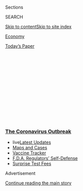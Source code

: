 <div id="app">

<div>

<div>

<div>

<div class="NYTAppHideMasthead css-1q2w90k e1suatyy0">

<div class="section css-ui9rw0 e1suatyy2">

<div class="css-eph4ug er09x8g0">

<div class="css-6n7j50">

</div>

<span class="css-1dv1kvn">Sections</span>

<div class="css-10488qs">

<span class="css-1dv1kvn">SEARCH</span>

</div>

[Skip to content](#site-content)[Skip to site
index](#site-index)

</div>

<div id="masthead-section-label" class="css-1wr3we4 eaxe0e00">

[Economy](https://www.nytimes3xbfgragh.onion/section/business/economy)

</div>

<div class="css-10698na e1huz5gh0">

</div>

</div>

<div id="masthead-bar-one" class="section hasLinks css-15hmgas e1csuq9d3">

<div class="css-uqyvli e1csuq9d0">

</div>

<div class="css-1uqjmks e1csuq9d1">

</div>

<div class="css-9e9ivx">

[](https://myaccount.nytimes3xbfgragh.onion/auth/login?response_type=cookie&client_id=vi)

</div>

<div class="css-1bvtpon e1csuq9d2">

[Today’s
Paper](https://www.nytimes3xbfgragh.onion/section/todayspaper)

</div>

</div>

</div>

</div>

<div data-aria-hidden="false">

<div id="site-content" data-role="main">

<div>

<div class="css-1aor85t" style="opacity:0.000000001;z-index:-1;visibility:hidden">

<div class="css-1hqnpie">

<div class="css-epjblv">

<span class="css-17xtcya">[Economy](/section/business/economy)</span><span class="css-x15j1o">|</span><span class="css-fwqvlz">$300
Unemployment Benefit: Who Will Get It and
When?</span>

</div>

<div class="css-k008qs">

<div class="css-1iwv8en">

<span class="css-18z7m18"></span>

<div>

</div>

</div>

<span class="css-1n6z4y">https://nyti.ms/2ExgQ7m</span>

<div class="css-1705lsu">

<div class="css-4xjgmj">

<div class="css-4skfbu" data-role="toolbar" data-aria-label="Social Media Share buttons, Save button, and Comments Panel with current comment count" data-testid="share-tools">

  - 
  - 
  - 
  - 
    
    <div class="css-6n7j50">
    
    </div>

  - 

</div>

</div>

</div>

</div>

</div>

</div>

<div class="css-13pd83m">

<div class="css-l9svim">

### [<span class="css-pa1jbp"><span class="css-1rxm0ex">The Coronavirus</span><span class="css-1rxm0ex"> Outbreak</span></span>](https://www.nytimes3xbfgragh.onion/news-event/coronavirus?name=styln-coronavirus-markets&region=TOP_BANNER&block=storyline_menu_recirc&action=click&pgtype=Article&impression_id=411548b0-f4c5-11ea-b924-e5b48aa72b34&variant=undefined)

  - <span class="css-1qkutce"><span class="css-12clwdu">live</span>[Latest
    Updates](https://www.nytimes3xbfgragh.onion/2020/09/11/world/covid-19-coronavirus.html?name=styln-coronavirus-markets&region=TOP_BANNER&block=storyline_menu_recirc&action=click&pgtype=Article&impression_id=411548b1-f4c5-11ea-b924-e5b48aa72b34&variant=undefined)</span>
  - <span class="css-1qkutce">[Maps and
    Cases](https://www.nytimes3xbfgragh.onion/interactive/2020/us/coronavirus-us-cases.html?name=styln-coronavirus-markets&region=TOP_BANNER&block=storyline_menu_recirc&action=click&pgtype=Article&impression_id=411548b2-f4c5-11ea-b924-e5b48aa72b34&variant=undefined)</span>
  - <span class="css-1qkutce">[Vaccine
    Tracker](https://www.nytimes3xbfgragh.onion/interactive/2020/science/coronavirus-vaccine-tracker.html?name=styln-coronavirus-markets&region=TOP_BANNER&block=storyline_menu_recirc&action=click&pgtype=Article&impression_id=411548b3-f4c5-11ea-b924-e5b48aa72b34&variant=undefined)</span>
  - <span class="css-1qkutce">[F.D.A. Regulators’
    Self-Defense](https://www.nytimes3xbfgragh.onion/2020/09/10/us/politics/fda-coronavirus-vaccine.html?name=styln-coronavirus-markets&region=TOP_BANNER&block=storyline_menu_recirc&action=click&pgtype=Article&impression_id=411548b4-f4c5-11ea-b924-e5b48aa72b34&variant=undefined)</span>
  - <span class="css-1qkutce">[Surprise Test
    Fees](https://www.nytimes3xbfgragh.onion/2020/09/09/upshot/coronavirus-surprise-test-fees.html?name=styln-coronavirus-markets&region=TOP_BANNER&block=storyline_menu_recirc&action=click&pgtype=Article&impression_id=411548b5-f4c5-11ea-b924-e5b48aa72b34&variant=undefined)</span>

</div>

</div>

<div id="top-wrapper" class="css-1sy8kpn">

<div id="top-slug" class="css-l9onyx">

Advertisement

</div>

[Continue reading the main
story](#after-top)

<div class="ad top-wrapper" style="text-align:center;height:100%;display:block;min-height:250px">

<div id="top" class="place-ad" data-position="top" data-size-key="top">

</div>

</div>

<div id="after-top">

</div>

</div>

<div>

<div id="sponsor-wrapper" class="css-1hyfx7x">

<div id="sponsor-slug" class="css-19vbshk">

Supported by

</div>

[Continue reading the main
story](#after-sponsor)

<div id="sponsor" class="ad sponsor-wrapper" style="text-align:center;height:100%;display:block">

</div>

<div id="after-sponsor">

</div>

</div>

<div class="css-186x18t">

</div>

<div class="css-1vkm6nb ehdk2mb0">

# $300 Unemployment Benefit: Who Will Get It and When?

</div>

Forty-seven states have so far signed on to President Trump’s stopgap
program to get more money to the jobless. Here’s how it works.

<div class="css-79elbk" data-testid="photoviewer-wrapper">

<div class="css-z3e15g" data-testid="photoviewer-wrapper-hidden">

</div>

<div class="css-1a48zt4 ehw59r15" data-testid="photoviewer-children">

![<span class="css-16f3y1r e13ogyst0" data-aria-hidden="true">People
waiting for help with unemployment claims in Tulsa, Okla., last
month.</span><span class="css-cnj6d5 e1z0qqy90" itemprop="copyrightHolder"><span class="css-1ly73wi e1tej78p0">Credit...</span><span><span>Joseph
Rushmore for The New York
Times</span></span></span>](https://static01.graylady3jvrrxbe.onion/images/2020/08/21/business/00virus-supplement-1/00virus-supplement-1-articleLarge.jpg?quality=75&auto=webp&disable=upscale)

</div>

</div>

<div class="css-18e8msd">

<div class="css-pdw9fk epjyd6m0">

<div class="css-1txwxcy ey68jwv0" data-aria-hidden="true">

[![Patricia
Cohen](https://static01.graylady3jvrrxbe.onion/images/2018/02/16/multimedia/author-patricia-cohen/author-patricia-cohen-thumbLarge.jpg
"Patricia Cohen")](https://www.nytimes3xbfgragh.onion/by/patricia-cohen)[![Tiffany
Hsu](https://static01.graylady3jvrrxbe.onion/images/2018/12/06/multimedia/author-tiffany-hsu/author-tiffany-hsu-thumbLarge.png
"Tiffany Hsu")](https://www.nytimes3xbfgragh.onion/by/tiffany-hsu)

</div>

<div class="css-1baulvz">

By [<span class="css-1baulvz" itemprop="name">Patricia
Cohen</span>](https://www.nytimes3xbfgragh.onion/by/patricia-cohen) and
[<span class="css-1baulvz last-byline" itemprop="name">Tiffany
Hsu</span>](https://www.nytimes3xbfgragh.onion/by/tiffany-hsu)

</div>

</div>

  - Sept. 10,
    2020

  - 
    
    <div class="css-4xjgmj">
    
    <div class="css-pvvomx" data-role="toolbar" data-aria-label="Social Media Share buttons, Save button, and Comments Panel with current comment count" data-testid="share-tools">
    
      - 
      - 
      - 
      - 
        
        <div class="css-6n7j50">
        
        </div>
    
      - 
    
    </div>
    
    </div>

</div>

</div>

<div class="section meteredContent css-1r7ky0e" name="articleBody" itemprop="articleBody">

<div class="css-1fanzo5 StoryBodyCompanionColumn">

<div class="css-53u6y8">

In early August, President Trump declared a plan to deliver [$400 in
extra weekly
benefits](https://www.nytimes3xbfgragh.onion/2020/08/08/us/politics/trump-stimulus-bill-coronavirus.html)
to tens of millions of
[unemployed](https://www.nytimes3xbfgragh.onion/2020/08/27/business/economy/unemployment-claims.html)
Americans — a short-term fix meant to replace the
[$600-a-week](https://www.nytimes3xbfgragh.onion/2020/07/29/business/economy/unemployment-benefits-coronavirus.html)emergency
federal supplement that expired in July.

What is now clear is that the federal supplement is $300 a week, not
$400. And few states have started paying out.

Here is what we know.

## Most unemployed workers will get an extra $300 a week.

The Federal Emergency Management Agency, which normally provides
disaster relief, will provide $300 per recipient. An additional $100 was
supposed to be supplied by states, but most are struggling to meet other
expenses. Tax [revenues have been
sinking](https://www.nytimes3xbfgragh.onion/2020/08/14/business/economy/state-local-budget-pain.html)
at the same time that costs — like precautions to curb the spread of the
coronavirus — have soared. Ultimately the administration said the
states’ basic benefit payments could be counted toward their $100
share.

So far, only three states,
[Kentucky](https://www.courier-journal.com/story/news/local/2020/08/21/kentucky-unemployment-benefits-feds-approve-400-weekly-boost/3407444001/),
[Montana](https://apnews.com/c74b1d3f46341434e61f19b4c824aaf2) and [West
Virginia](https://wvmetronews.com/2020/08/28/w-va-approved-for-federal-enhanced-unemployment-benefit-but-questions-arise-over-how-far-that-goes/),
have decided to supply the extra $100. Vermont’s plan to bring the total
payment to $400 [is awaiting
approval](https://labor.vermont.gov/press-release/press-release-vermont-secures-federal-funding-increased-unemployment-benefits-through)
from the state’s legislature. Kansas also has said it plans to supply
the extra
$100.

</div>

</div>

<div class="css-1fanzo5 StoryBodyCompanionColumn">

<div class="css-53u6y8">

## Jobless workers with small unemployment benefits will not get the supplement.

Only people who qualify for at least $100 per week in unemployment
benefits — either through the regular state program or a federal
pandemic assistance program — are eligible for the extra federal funds.

In Colorado, for example, roughly 28,000 people, or about 6 percent
currently receiving unemployment pay, will not receive the new benefit,
said Cher Haavind, deputy executive director of the state Department of
Labor.

</div>

</div>

<div class="css-79elbk" data-testid="photoviewer-wrapper">

<div class="css-z3e15g" data-testid="photoviewer-wrapper-hidden">

</div>

<div class="css-1a48zt4 ehw59r15" data-testid="photoviewer-children">

![<span class="css-16f3y1r e13ogyst0" data-aria-hidden="true">Empty
storefronts and light foot traffic on the Upper East Side of Manhattan
underscore the pandemic’s economic toll and challenge of putting people
back to
work.</span><span class="css-cnj6d5 e1z0qqy90" itemprop="copyrightHolder"><span class="css-1ly73wi e1tej78p0">Credit...</span><span>Hiroko
Masuike/The New York
Times</span></span>](https://static01.graylady3jvrrxbe.onion/images/2020/08/21/business/00virus-supplement-2/merlin_175122579_060172a3-fd68-45ad-9e38-77ef08bb9433-articleLarge.jpg?quality=75&auto=webp&disable=upscale)

</div>

</div>

<div class="css-1fanzo5 StoryBodyCompanionColumn">

<div class="css-53u6y8">

## 47 states have signed on so far.

As of Wednesday, [funds had been
approved](https://www.fema.gov/fact-sheet/lost-wages-assistance-approved-states)
for 47 states:

> Alabama  
> Alaska  
> Arizona  
> Arkansas  
> California  
> Colorado  
> Connecticut  
> Delaware  
> Florida  
> Georgia  
> Hawaii  
> Idaho  
> Illinois  
> Indiana  
> Iowa  
> Kansas  
> Kentucky  
> Louisiana  
> Maine  
> Maryland  
> Massachusetts  
> Michigan  
> Minnesota  
> Mississippi  
> Missouri  
> Montana  
> New Hampshire  
> New Jersey  
> New Mexico  
> New York  
> North Carolina  
> North Dakota  
> Ohio  
> Oklahoma  
> Oregon  
> Pennsylvania  
> Rhode Island  
> South Carolina  
> Tennessee  
> Texas  
> Utah  
> Vermont  
> Virginia  
> Washington  
> West Virginia  
> Wisconsin  
> Wyoming

One state has declined to take part. [South Dakota’s governor, Kristi
Noem,
announced](https://www.nytimes3xbfgragh.onion/2020/08/16/us/elections/south-dakota-governor-turns-down-extra-unemployment-funding-saying-the-state-doesnt-need-it.html)
that her state would forgo the federal funds, saying they were not
needed because South Dakota had recovered 80 percent of its job losses.

That leaves two states that have not been
approved:<span class="css-8l6xbc evw5hdy0"> </span>Nebraska and
Nevada.<span class="css-8l6xbc evw5hdy0"> </span>Both states say they
have applied.

</div>

</div>

<div class="css-1fanzo5 StoryBodyCompanionColumn">

<div class="css-53u6y8">

States have until Sept. 10 to apply for the
funds.

## Payments could still be weeks away.

</div>

</div>

<div style="max-width:100%;margin:0 auto">

<div class="css-17dprlf" data-id="100000007310645" data-slug="virus-lwa" style="max-width:600px">

</div>

</div>

<div class="css-1fanzo5 StoryBodyCompanionColumn">

<div class="css-53u6y8">

Each state is supposed to administer the new supplement, just as it
processes regular state unemployment insurance and federal pandemic
jobless benefits.

In the spring, when state unemployment systems were overwhelmed with
claims, there were delays of weeks or even months because computer
systems had to be updated and reprogrammed, and staff members trained.

Now states must again work out how to process a new program while they
keep existing benefits flowing. [New
claims](https://www.nytimes3xbfgragh.onion/2020/08/20/business/economy/unemployment-claims.html)
for state jobless benefits unexpectedly jumped in the most recent weekly
report to 1.1 million.

On a conference call with reporters on Thursday, John P. Pallasch,
assistant secretary for employment and training at the Labor Department,
said it could take some states up to six weeks to figure out how to get
a program up and running.

On Aug. 17, Arizona became the first state to start paying out. By
Wednesday, five additional states — Louisiana, Missouri, Montana,
Tennessee and Texas — had started paying out benefits, according to the
Labor Department.

Most states, however, said it could take until mid-September or later to
reprogram computer systems and take other steps to get the money to
recipients. Some states don’t expect to send out funds until early
October.

</div>

</div>

<div class="css-1fanzo5 StoryBodyCompanionColumn">

<div class="css-53u6y8">

## The extra benefit is likely to run out in September.

To finance the program without a congressional appropriation, Mr. Trump
set it up to draw from federal disaster funds — a limited pool — and the
administration said that no more than $44 billion would be spent.

According to estimates from FEMA and the Labor Department, that sum will
cover four or five weeks of payments. The funds are supposed to be
retroactive to Aug. 1, so recipients might be paid only through early
September.

Keith Turi, a FEMA official, said on the call on Thursday that the
initial approvals were for three weeks. “We’ll add additional weeks from
there as needed,” he said.

## Congress is at an impasse on longer-term support.

Mr. Trump acted after Democrats and Republicans were unable to work out
a deal on supplemental benefits before the August congressional recess.
Democrats have steadfastly supported restarting the $600 weekly booster
that ended last month. Republicans have pushed for a smaller supplement
— initially proposing $200 a week, arguing that bigger sums discourage
people from returning to work.

Studies by economists across the political spectrum have concluded that
the additional benefits have not deterred job seekers. The
[latest,](https://bfi.uchicago.edu/working-paper/2020-112/) by the
Becker Friedman Institute for Research in Economics at the University of
Chicago, found that despite anecdotal reports of people turning down
jobs, “very few workers would not have returned to work” if given the
opportunity. For most, the temporary nature of the supplement, the
difficulty of finding another job, and concerns about career setbacks
and permanently lower wages outweigh the short-term financial gain. And
workers who reject job offers are no longer eligible for unemployment
benefits.

Nearly 30 million people are receiving some form of jobless benefits. At
the end of June, there were [roughly 5.9 million job
openings](https://www.bls.gov/news.release/pdf/jolts.pdf).

Economists say the emergency federal checks this year have kept the
economy functioning, fueling spending that has supported restaurants,
retailers and other businesses. The $600-a-week supplement injected
roughly $70 billion a month into the economy between April and July,
almost 5 percent of total household income.

Nelson D. Schwartz contributed reporting.

</div>

</div>

<div>

</div>

</div>

<div>

</div>

<div>

</div>

<div>

</div>

<div>

<div id="bottom-wrapper" class="css-1ede5it">

<div id="bottom-slug" class="css-l9onyx">

Advertisement

</div>

[Continue reading the main
story](#after-bottom)

<div id="bottom" class="ad bottom-wrapper" style="text-align:center;height:100%;display:block;min-height:90px">

</div>

<div id="after-bottom">

</div>

</div>

</div>

</div>

</div>

## Site Index

<div>

</div>

## Site Information Navigation

  - [© <span>2020</span> <span>The New York Times
    Company</span>](https://help.nytimes3xbfgragh.onion/hc/en-us/articles/115014792127-Copyright-notice)

<!-- end list -->

  - [NYTCo](https://www.nytco.com/)
  - [Contact
    Us](https://help.nytimes3xbfgragh.onion/hc/en-us/articles/115015385887-Contact-Us)
  - [Work with us](https://www.nytco.com/careers/)
  - [Advertise](https://nytmediakit.com/)
  - [T Brand Studio](http://www.tbrandstudio.com/)
  - [Your Ad
    Choices](https://www.nytimes3xbfgragh.onion/privacy/cookie-policy#how-do-i-manage-trackers)
  - [Privacy](https://www.nytimes3xbfgragh.onion/privacy)
  - [Terms of
    Service](https://help.nytimes3xbfgragh.onion/hc/en-us/articles/115014893428-Terms-of-service)
  - [Terms of
    Sale](https://help.nytimes3xbfgragh.onion/hc/en-us/articles/115014893968-Terms-of-sale)
  - [Site
    Map](https://spiderbites.nytimes3xbfgragh.onion)
  - [Help](https://help.nytimes3xbfgragh.onion/hc/en-us)
  - [Subscriptions](https://www.nytimes3xbfgragh.onion/subscription?campaignId=37WXW)

</div>

</div>

</div>

</div>
